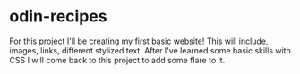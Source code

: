 # odin-recipes
For this project I'll be creating my first basic website! This will include, images, links, different stylized text. After I've learned some basic skills with CSS I will come back to this project to add some flare to it.